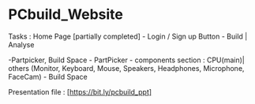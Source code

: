# PCbuild_Website

Tasks :
Home Page [partially completed]
    - Login / Sign up Button
    - Build | Analyse

-Partpicker, Build Space
        - PartPicker - components section : CPU(main)| others (Monitor, Keyboard, Mouse, Speakers, Headphones, Microphone, FaceCam)
        - Build Space






Presentation file : [https://bit.ly/pcbuild_ppt]
